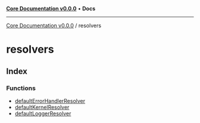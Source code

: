 [**Core Documentation v0.0.0**](../README.md) • **Docs**

***

[Core Documentation v0.0.0](../modules.md) / resolvers

# resolvers

## Index

### Functions

- [defaultErrorHandlerResolver](functions/defaultErrorHandlerResolver.md)
- [defaultKernelResolver](functions/defaultKernelResolver.md)
- [defaultLoggerResolver](functions/defaultLoggerResolver.md)
